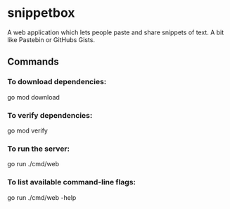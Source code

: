 # snippetbox

A web application which lets people paste and share snippets of text. A bit like Pastebin or GitHubs Gists.

## Commands

### To download dependencies:

go mod download

### To verify dependencies:

go mod verify

### To run the server:

go run ./cmd/web

### To list available command-line flags:

go run ./cmd/web -help
